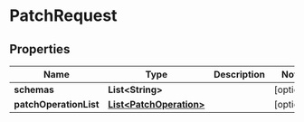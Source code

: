 

# PatchRequest


## Properties

| Name | Type | Description | Notes |
|------------ | ------------- | ------------- | -------------|
|**schemas** | **List&lt;String&gt;** |  |  [optional] |
|**patchOperationList** | [**List&lt;PatchOperation&gt;**](PatchOperation.md) |  |  [optional] |



